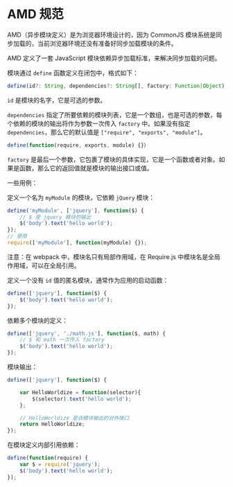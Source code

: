 # AMD 规范

AMD（异步模块定义）是为浏览器环境设计的，因为 CommonJS 模块系统是同步加载的，当前浏览器环境还没有准备好同步加载模块的条件。

AMD 定义了一套 JavaScript 模块依赖异步加载标准，来解决同步加载的问题。

模块通过 `define` 函数定义在闭包中，格式如下：

```js
define(id?: String, dependencies?: String[], factory: Function|Object);
```

`id` 是模块的名字，它是可选的参数。

`dependencies` 指定了所要依赖的模块列表，它是一个数组，也是可选的参数，每个依赖的模块的输出将作为参数一次传入 `factory` 中。如果没有指定 `dependencies`，那么它的默认值是 `["require", "exports", "module"]`。

```js
define(function(require, exports, module) {}）
```

`factory` 是最后一个参数，它包裹了模块的具体实现，它是一个函数或者对象。如果是函数，那么它的返回值就是模块的输出接口或值。

一些用例：

定义一个名为 `myModule` 的模块，它依赖 `jQuery` 模块：

```js
define('myModule', ['jquery'], function($) {
    // $ 是 jquery 模块的输出
    $('body').text('hello world');
});
// 使用
require(['myModule'], function(myModule) {});
```

注意：在 webpack 中，模块名只有局部作用域，在 Require.js 中模块名是全局作用域，可以在全局引用。

定义一个没有 `id` 值的匿名模块，通常作为应用的启动函数：

```js
define(['jquery'], function($) {
    $('body').text('hello world');
});
```

依赖多个模块的定义：

```js
define(['jquery', './math.js'], function($, math) {
    // $ 和 math 一次传入 factory
    $('body').text('hello world');
});
```

模块输出：

```js
define(['jquery'], function($) {

    var HelloWorldize = function(selector){
        $(selector).text('hello world');
    };

    // HelloWorldize 是该模块输出的对外接口
    return HelloWorldize;
});
```

在模块定义内部引用依赖：

```js
define(function(require) {
    var $ = require('jquery');
    $('body').text('hello world');
});
```
